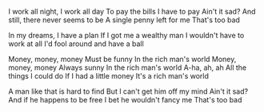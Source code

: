 I work all night, I work all day
To pay the bills I have to pay
Ain't it sad?
And still, there never seems to be
A single penny left for me
That's too bad

In my dreams, I have a plan
If I got me a wealthy man
I wouldn't have to work at all
I'd fool around and have a ball

Money, money, money
Must be funny
In the rich man's world
Money, money, money
Always sunny
In the rich man's world
A-ha, ah, ah
All the things I could do
If I had a little money
It's a rich man's world

A man like that is hard to find
But I can't get him off my mind
Ain't it sad?
And if he happens to be free
I bet he wouldn't fancy me
That's too bad
